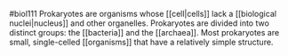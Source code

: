 #biol111 
Prokaryotes are organisms whose [[cell|cells]] lack a [[biological nuclei|nucleus]] and other organelles. Prokaryotes are divided into two distinct groups: the [[bacteria]] and the [[archaea]]. Most prokaryotes are small, single-celled [[organisms]] that have a relatively simple structure.